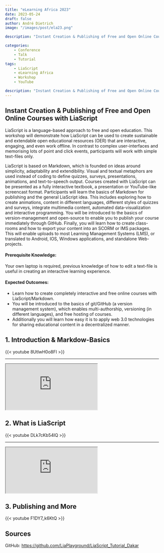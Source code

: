 ```yaml
---
title: "eLearning Africa 2023"
date: 2023-05-24
draft: false
author: André Dietrich
image: "/images/post/ela23.png"

description: "Instant Creation & Publishing of Free and Open Online Courses with LiaScript"

categories: 
    - Conference
    - Talk
    - Tutorial
tags: 
    - LiaScript
    - eLearning Africa
    - Workshop
    - YouTube

description: "Instant Creation & Publishing of Free and Open Online Courses with LiaScript"
---
```


## Instant Creation & Publishing of Free and Open Online Courses with LiaScript

LiaScript is a language-based approach to free and open education. This workshop will demonstrate how LiaScript can be used to create sustainable and extendable open educational resources (OER) that are interactive, engaging, and even work offline. In contrast to complex user-interfaces and memorising lots of point and click events, participants will work with simple text-files only.

LiaScript is based on Markdown, which is founded on ideas around simplicity, adaptability and extendibility. Visual and textual metaphors are used instead of coding to define quizzes, surveys, presentations, animations, and text-to-speech output. Courses created with LiaScript can be presented as a fully interactive textbook, a presentation or YouTube-like screencast format. Participants will learn the basics of Markdown for publishing and the general LiaScript idea. This includes exploring how to create animations, content in different languages, different styles of quizzes and surveys, integrate multimedia content, automated data-visualization and interactive programming. You will be introduced to the basics of version-management and open-source to enable you to publish your course immediately through GitHub. Finally, you will learn how to create class-rooms and how to export your content into an SCORM or IMS packages. This will enable uploads to most Learning Management Systems (LMS), or translated to Android, IOS, Windows applications, and standalone Web-projects.

#### Prerequisite Knowledge:

Your own laptop is required, previous knowledge of how to edit a text-file is useful in creating an interactive learning experience.

#### Expected Outcomes:

- Learn how to create completely interactive and free online courses with LiaScript/Markdown.
- You will be introduced to the basics of git/GitHub (a version management system), which enables multi-authorship, versioning (in different languages), and free hosting of courses.
- Additionally you will learn how easy it is to apply web 3.0 technologies for sharing educational content in a decentralized manner.


## 1. Introduction & Markdow-Basics


{{< youtube 8UtlwH0o8FI >}}

---

<iframe class="liveeditor" src="https://liascript.github.io/LiveEditor/?/show/file/https://raw.githubusercontent.com/LiaPlayground/LiaScript_Tutorial_Dakar/main/02_Tutorial.md"></iframe>


## 2. What is LiaScript

{{< youtube DLk7cKb54IQ >}}

---

<iframe class="liveeditor" src="https://liascript.github.io/LiveEditor/?/show/file/https://raw.githubusercontent.com/LiaPlayground/LiaScript_Tutorial_Dakar/main/03_GitHub.md"></iframe>

## 3. Publishing and More

{{< youtube F1DY7_k6KtQ >}}


## Sources

GitHub: https://github.com/LiaPlayground/LiaScript_Tutorial_Dakar